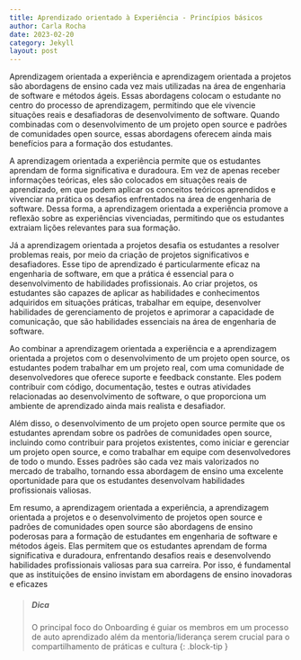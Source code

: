 ```yaml
---
title: Aprendizado orientado à Experiência - Princípios básicos
author: Carla Rocha
date: 2023-02-20
category: Jekyll
layout: post
---
```


Aprendizagem orientada a experiência e aprendizagem orientada a projetos são abordagens de ensino cada vez mais utilizadas na área de engenharia de software e métodos ágeis. Essas abordagens colocam o estudante no centro do processo de aprendizagem, permitindo que ele vivencie situações reais e desafiadoras de desenvolvimento de software. Quando combinadas com o desenvolvimento de um projeto open source e padrões de comunidades open source, essas abordagens oferecem ainda mais benefícios para a formação dos estudantes.

A aprendizagem orientada a experiência permite que os estudantes aprendam de forma significativa e duradoura. Em vez de apenas receber informações teóricas, eles são colocados em situações reais de aprendizado, em que podem aplicar os conceitos teóricos aprendidos e vivenciar na prática os desafios enfrentados na área de engenharia de software. Dessa forma, a aprendizagem orientada a experiência promove a reflexão sobre as experiências vivenciadas, permitindo que os estudantes extraiam lições relevantes para sua formação.

Já a aprendizagem orientada a projetos desafia os estudantes a resolver problemas reais, por meio da criação de projetos significativos e desafiadores. Esse tipo de aprendizado é particularmente eficaz na engenharia de software, em que a prática é essencial para o desenvolvimento de habilidades profissionais. Ao criar projetos, os estudantes são capazes de aplicar as habilidades e conhecimentos adquiridos em situações práticas, trabalhar em equipe, desenvolver habilidades de gerenciamento de projetos e aprimorar a capacidade de comunicação, que são habilidades essenciais na área de engenharia de software.

Ao combinar a aprendizagem orientada a experiência e a aprendizagem orientada a projetos com o desenvolvimento de um projeto open source, os estudantes podem trabalhar em um projeto real, com uma comunidade de desenvolvedores que oferece suporte e feedback constante. Eles podem contribuir com código, documentação, testes e outras atividades relacionadas ao desenvolvimento de software, o que proporciona um ambiente de aprendizado ainda mais realista e desafiador.

Além disso, o desenvolvimento de um projeto open source permite que os estudantes aprendam sobre os padrões de comunidades open source, incluindo como contribuir para projetos existentes, como iniciar e gerenciar um projeto open source, e como trabalhar em equipe com desenvolvedores de todo o mundo. Esses padrões são cada vez mais valorizados no mercado de trabalho, tornando essa abordagem de ensino uma excelente oportunidade para que os estudantes desenvolvam habilidades profissionais valiosas.

Em resumo, a aprendizagem orientada a experiência, a aprendizagem orientada a projetos e o desenvolvimento de projetos open source e padrões de comunidades open source são abordagens de ensino poderosas para a formação de estudantes em engenharia de software e métodos ágeis. Elas permitem que os estudantes aprendam de forma significativa e duradoura, enfrentando desafios reais e desenvolvendo habilidades profissionais valiosas para sua carreira. Por isso, é fundamental que as instituições de ensino invistam em abordagens de ensino inovadoras e eficazes

> ##### Dica
>
> O principal foco do Onboarding é guiar os membros em um processo de auto aprendizado 
> além da mentoria/liderança serem crucial para o compartilhamento de práticas e cultura
{: .block-tip }